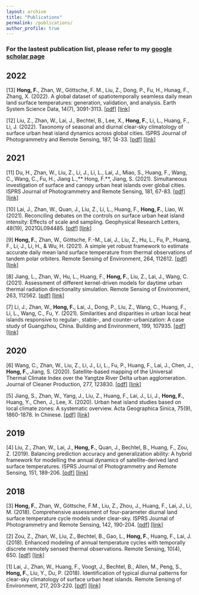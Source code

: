 ```yaml
---
layout: archive
title: "Publications"
permalink: /publications/
author_profile: true
---
```


### For the lastest publication list, please refer to my [google scholar page](https://scholar.google.com/citations?user=BokVjCUAAAAJ&hl=en)

## 2022
[13]	**Hong, F.**, Zhan, W., Göttsche, F. M., Liu, Z., Dong, P., Fu, H., Hunag, F., Zhang, X. (2022). A global dataset of spatiotemporally seamless daily mean land surface temperatures: generation, validation, and analysis. Earth System Science Data, 14(7), 3091-3113. [[pdf]](https://faluhong.github.io/files/2022_global_daily_mean_LST_ESSD.pdf) [[link]](https://essd.copernicus.org/articles/14/3091/2022/) 

[12]	Liu, Z., Zhan, W., Lai, J., Bechtel, B., Lee, X., **Hong, F.**, Li, L., Huang, F., Li, J. (2022). Taxonomy of seasonal and diurnal clear-sky climatology of surface urban heat island dynamics across global cities. ISPRS Journal of Photogrammetry and Remote Sensing, 187, 14-33. [[pdf]](https://faluhong.github.io/files/2022_taxonomy_SUHI_isprs.pdf) [[link]](https://www.sciencedirect.com/science/article/pii/S0924271622000612) 

## 2021
[11] Du, H., Zhan, W., Liu, Z., Li, J., Li, L., Lai, J., Miao, S., Huang, F., Wang, C., Wang, C., Fu, H., Jiang L.,** Hong, F.**, Jiang, S. (2021). Simultaneous investigation of surface and canopy urban heat islands over global cities. ISPRS Journal of Photogrammetry and Remote Sensing, 181, 67-83. [[pdf]](https://faluhong.github.io/files/2021_SUHI_CUHI_isprs.pdf) [[link]](https://www.sciencedirect.com/science/article/pii/S0924271621002355) 

[10] Lai, J., Zhan, W., Quan, J., Liu, Z., Li, L., Huang, F., **Hong, F.**, Liao, W. (2021). Reconciling debates on the controls on surface urban heat island intensity: Effects of scale and sampling. Geophysical Research Letters, 48(19), 2021GL094485. [[pdf]](https://faluhong.github.io/files/2021_Reconcile_SUHII_factor_GRL.pdf) [[link]](https://agupubs.onlinelibrary.wiley.com/doi/full/10.1029/2021GL094485) 

[9]	**Hong, F.**, Zhan, W., Göttsche, F.-M., Lai, J., Liu, Z., Hu, L., Fu, P., Huang, F., Li, J., Li, H., & Wu, H. (2021). A simple yet robust framework to estimate accurate daily mean land surface temperature from thermal observations of tandem polar orbiters. Remote Sensing of Environment, 264, 112612. [[pdf]](https://faluhong.github.io/files/2021_daily_mean_LST_rse.pdf) [[link]](https://www.sciencedirect.com/science/article/pii/S0924271618301710) 

[8]	Jiang, L., Zhan, W., Hu, L., Huang, F., **Hong, F.**, Liu, Z., Lai, J., Wang, C. (2021). Assessment of different kernel-driven models for daytime urban thermal radiation directionality simulation. Remote Sensing of Environment, 263, 112562. [[pdf]](https://faluhong.github.io/files/2021_Assessment_kernel_driven_model_rse.pdf) [[link]](https://www.sciencedirect.com/science/article/pii/S0034425721002820) 

[7]	Li, J., Zhan, W., **Hong, F.**, Lai, J., Dong, P., Liu, Z., Wang, C., Huang, F., Li, L., Wang, C., Fu, Y. (2021). Similarities and disparities in urban local heat islands responsive to regular-, stable-, and counter-urbanization: A case study of Guangzhou, China. Building and Environment, 199, 107935.  [[pdf]](https://faluhong.github.io/files/2021_Urbanzation_SUHII_B&E.pdf) [[link]](https://www.sciencedirect.com/science/article/pii/S0360132321003395) 

## 2020
[6]	Wang, C., Zhan, W., Liu, Z., Li, J., Li, L., Fu, P., Huang, F., Lai, J., Chen, J., **Hong, F.**, Jiang, S. (2020). Satellite-based mapping of the Universal Thermal Climate Index over the Yangtze River Delta urban agglomeration. Journal of Cleaner Production, 277, 123830. [[pdf]](https://faluhong.github.io/files/2020_UTCI_jcp.pdf) [[link]](https://www.sciencedirect.com/science/article/pii/S0959652620338750) 

[5]	Jiang, S., Zhan, W., Yang, J., Liu, Z., Huang, F., Lai, J., Li, J., **Hong, F.**, Huang, Y., Chen, J., Lee, X. (2020). Urban heat island studies based on local climate zones: A systematic overview. Acta Geographica Sinica, 75(9), 1860-1878. In Chinese. [[pdf]](https://faluhong.github.io/files/2020_LCZ_review.pdf) [[link]](http://www.geog.com.cn/CN/10.11821/dlxb202009004) 

## 2019
[4]	Liu, Z., Zhan, W., Lai, J., **Hong, F.**, Quan, J., Bechtel, B., Huang, F., Zou, Z. (2019). Balancing prediction accuracy and generalization ability: A hybrid framework for modelling the annual dynamics of satellite-derived land surface temperatures. ISPRS Journal of Photogrammetry and Remote Sensing, 151, 189-206. [[pdf]](https://faluhong.github.io/files/2019_ATCE2_isprs.pdf) [[link]](https://www.sciencedirect.com/science/article/pii/S0924271619300826)

## 2018
[3]	**Hong, F.**, Zhan, W., Göttsche, F.M., Liu, Z., Zhou, J., Huang, F., Lai, J., Li, M. (2018). Comprehensive assessment of four-parameter diurnal land surface temperature cycle models under clear-sky. ISPRS Journal of Photogrammetry and Remote Sensing, 142, 190-204. [[pdf]](https:///faluhong.github.io/files/2018_fpd_isprs_compressed.pdf) [[link]](https://www.sciencedirect.com/science/article/pii/S0924271618301710)

[2]	Zou, Z., Zhan, W., Liu, Z., Bechtel, B., Gao, L., **Hong, F.**, Huang, F., Lai, J. (2018). Enhanced modeling of annual temperature cycles with temporally discrete remotely sensed thermal observations. Remote Sensing, 10(4), 650. [[pdf]](https://faluhong.github.io/files/2019_ATCE1_remote%20sensing_compressed.pdf) [[link]](https://www.mdpi.com/2072-4292/10/4/650/htm)

[1]	Lai, J., Zhan, W., Huang, F., Voogt, J., Bechtel, B., Allen, M., Peng, S., **Hong, F.**, Liu, Y., Du, P. (2018). Identification of typical diurnal patterns for clear-sky climatology of surface urban heat islands. Remote Sensing of Environment, 217, 203-220. [[pdf]](https://faluhong.github.io/files/2018_SUHI_rse_compressed.pdf) [[link]](https://www.sciencedirect.com/science/article/pii/S0034425718303973)

